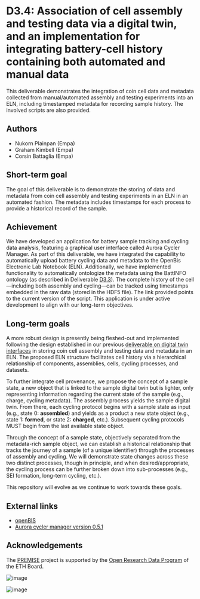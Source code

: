 # D3.4: Association of cell assembly and testing data via a digital twin, and an implementation for integrating battery-cell history containing both automated and manual data

This deliverable demonstrates the integration of coin cell data and metadata collected from manual/automated assembly and testing experiments into an ELN, including timestamped metadata for recording sample history. The involved scripts are also provided.

## Authors

- Nukorn Plainpan (Empa)
- Graham Kimbell (Empa)
- Corsin Battaglia (Empa)

## Short-term goal

The goal of this deliverable is to demonstrate the storing of data and metadata from coin cell assembly and testing experiments in an ELN in an automated fashion. The metadata includes timestamps for each process to provide a historical record of the sample.

## Achievement

We have developed an application for battery sample tracking and cycling data analysis, featuring a graphical user interface called Aurora Cycler Manager. As part of this deliverable, we have integrated the capability to automatically upload battery cycling data and metadata to the OpenBis Electronic Lab Notebook (ELN). Additionally, we have implemented functionality to automatically ontologize the metadata using the BattINFO ontology (as described in Deliverable [D3.3](https://github.com/ord-premise/battery-domain-specific-language)). The complete history of the cell—including both assembly and cycling—can be tracked using timestamps embedded in the raw data (stored in the HDF5 file). The link provided points to the current version of the script. This application is under active development to align with our long-term objectives.

## Long-term goals

A more robust design is presently being fleshed-out and implemented following the design established in our previous [deliverable on digital twin interfaces](https://github.com/ord-premise/digital-twins-interface-design) in storing coin cell assembly and testing data and metadata in an ELN. The proposed ELN structure facilitates cell history via a hierarchical relationship of components, assemblies, cells, cycling processes, and datasets.

To further integrate cell provenance, we propose the concept of a sample state, a new object that is linked to the sample digital twin but is lighter, only representing information regarding the current state of the sample (e.g., charge, cycling metadata). The assembly process yields the sample digital twin. From there, each cycling protocol begins with a sample state as input (e.g., state 0: **assembled**) and yields as a product a new state object (e.g., state 1: **formed**, or state 2: **charged**, etc.). Subsequent cycling protocols MUST begin from the last available state object.

Through the concept of a sample state, objectively separated from the metadata-rich sample object, we can establish a historical relationship that tracks the journey of a sample (of a unique identifier) through the processes of assembly and cycling. We will demonstrate state changes across these two distinct processes, though in principle, and when desired/appropriate, the cycling process can be further broken down into sub-processes (e.g., SEI formation, long-term cycling, etc.).

This repository will evolve as we continue to work towards these goals.

## External links

- [openBIS](https://openbis.ch/)
- [Aurora cycler manager version 0.5.1](https://github.com/EmpaEconversion/aurora-cycler-manager/releases/tag/0.5.1)

## Acknowledgements

The [PREMISE](https://ord-premise.org/) project is supported by the [Open Research Data Program](https://ethrat.ch/en/eth-domain/open-research-data/) of the ETH Board.

![image](https://ord-premise.org/assets/img/logos/PREMISE-logo.svg)

![image](https://ethrat.ch/wp-content/uploads/2021/12/ethr_en_rgb_black.svg)
